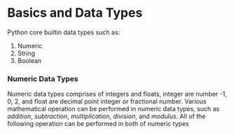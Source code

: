 # Basics and Data Types

Python core builtin data types such as:

1. Numeric
2. String
3. Boolean


### Numeric Data Types

Numeric data types comprises of integers and floats, integer are number -1, 0, 2, and float are decimal point integer or fractional number. Various mathematical operation can be performed in numeric data types, such as *addition*, *subtraction*, *multiplication*, *division*, and *modulus*. All of the following operation can be performed in both of numeric types